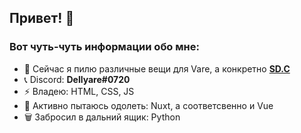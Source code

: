 ## Привет! 👋


### Вот чуть-чуть информации обо мне:
- 🔭 Сейчас я пилю различные вещи для Vare, а конкретно [**SD.C**](https://sdc.su/)
- 📞 Discord: **Dellyare#0720**
- ⚡ Владею: HTML, CSS, JS
- 🚬 Активно пытаюсь одолеть: Nuxt, а соответсвенно и Vue
- 🗑 Забросил в дальний ящик: Python
